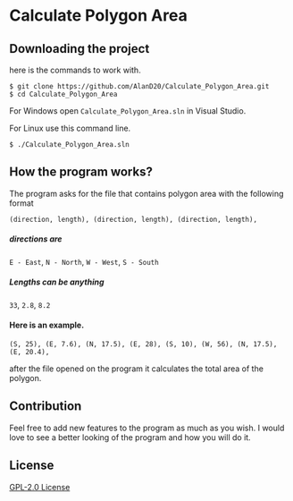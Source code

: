 # Calculate Polygon Area

## Downloading the project
here is the commands to work with.
```
$ git clone https://github.com/AlanD20/Calculate_Polygon_Area.git
$ cd Calculate_Polygon_Area
```
For Windows open `Calculate_Polygon_Area.sln` in Visual Studio. 

For Linux use this command line.
```
$ ./Calculate_Polygon_Area.sln
```
## How the program works?

The program asks for the file that contains polygon area with the following format
```
(direction, length), (direction, length), (direction, length),
```
##### directions are 
`E - East`, `N - North`, `W - West`, `S - South`
##### Lengths can be anything
`33`, `2.8`, `8.2`

#### Here is an example.
```
(S, 25), (E, 7.6), (N, 17.5), (E, 28), (S, 10), (W, 56), (N, 17.5), (E, 20.4), 
```
after the file opened on the program it calculates the total area of the polygon.

## Contribution
Feel free to add new features to the program as much as you wish. I would love to see a better looking of the program and how you will do it.

## License
[GPL-2.0 License](LICENSE)
